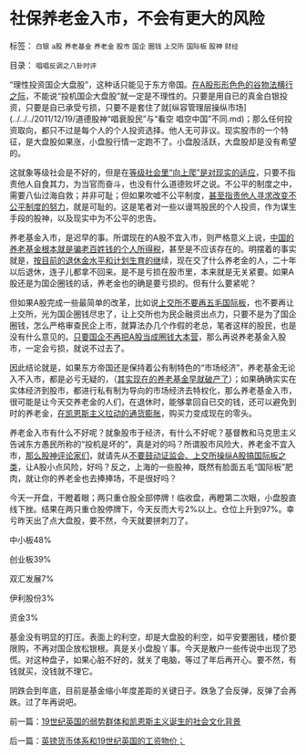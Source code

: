 # 社保养老金入市，不会有更大的风险

标签： `白银` `a股` `养老基金` `养老金` `股市` `国企` `圈钱` `上交所` `国际板` `股神` `财经` 

目录： `唱唱反调之八卦时评`

“理性投资国企大盘股”，这种话只能见于东方帝国。[在A股形形色色的谷物法横行之际](../../../2011/12/19/废除谷物法不是干预市场，谩骂市场将制造新的熊市.md)，不能说“投机国企大盘股”就一定是不理性的。只要是用自已的真金白银投资，只要是自已承受亏损，只要不是套住了就[纵容管理层操纵市场](../../../2011/12/19/道德股神“唱衰股民”与“看空 唱空中国”不同.md)；那么任何投资取向，都只不过是每个人的个人投资选择。他人无可非议。现实股市的一个特征，是大盘股如果涨，小盘股行情一定跑不了。小盘股活跃，大盘股却是没有希望的。

这就象等级社会是不好的，但是在[等级社会里“向上爬”是对现实的适应](../../../2009/1/30/教育&quot;产业化&quot;，考公务员，大学生失业.md)，只要不指责他人自食其力，为当官而奋斗，也没有什么道德败坏之说。不公平的制度之中，需要八仙过海自救；并非可耻；但如果吹嘘不公平制度，[甚至指责他人寻求改变不公平制度的努力](../../../2008/10/16/极力维护不公平制度的是受害者自已.md)，就是可耻的。这是笔者对一些以谩骂股民的个人投资，作为谋生手段的股神，以及现实中为不公平的忠告。

养老基金入市，是迟早的事。所谓现在的A股不宜入市，则严格意义上说，[中国的养老基金根本就是骗老百姓钱的个人所得税](../../../2011/9/21/工薪所得税负可能世界第一！计划生育让养老体系崩溃！.md)，甚至是不应该存在的。明摆着的事实就是，[按目前的退休金水平和计划生育的继](../../../2011/9/21/隔代奴役！通向中世纪地狱的大门向欧美打开.md)续，现在交了什么养老金的人，二十年以后退休，连子儿都拿不回来。是不是亏损在股市里，本来就是无关紧要。如果A股还是为国企圈钱的话，养老金也的确是要亏损的。但有什么要紧呢？

但如果A股完成一些最简单的改革，比如说[上交所不要再五毛国际板](../../../2011/12/16/废除股市“谷物法”，A股将有一波大牛市.md)，也不要再让上交所，光为国企圈钱尽忠了，让上交所也为民企融资出点力，只要不是为了国企圈钱，怎么严格审查民企上市，就算法办几个作假的老总，笔者这样的股民，也是没有什么意见的。[只要国企不再把A股当成圈钱大本营](../../../2011/10/25/管理层不救市是市场经济的进步.md)，那么再说养老基金入股市，一定会亏损，就说不过去了。

因此结论就是，如果东方帝国还是保持着公有制特色的“市场经济”，养老基金无论入不入市，都是必亏无疑的，（[其实现在的养老基金早就破产了](../../../2009/7/30/中美养老金保障在财政上的破产.md)）；如果确确实实在实体经济到股市，都进行私有制为导向的市场经济去特权化，那么养老基金入市，很可能是让今天交养老金的人们，在退休时，能够拿回自已交的钱，还可以避免到时的养老金，[在凯恩斯主义拉动的通货膨胀](../../../2011/10/14/人民币低估的经济学本质，看仇美的都是什么人？.md)，购买力变成现在的零头。

养老金入市有什么不好呢？就象股市于经济，有什么不好呢？基督教和马克思主义告诫东方愚民所称的“投机是坏的”，真是对的吗？所谓股市风险大，养老金不宜入市，[那么股神评论家们](../../../2011/12/19/道德股神“唱衰股民”为虎作伥掩盖了政策釜底抽薪.md)，就请先从[不要鼓动证监会、上交所操纵A股搞国际板之类](../../../2010/3/28/股市是市场经济的工具，不是计划经济的手段.md)，让A股小点风险，好吗？反之，上海的一些股神，既然有脸面五毛“国际板”肥肉，就让你的养老金也去捧捧场，不是很好吗？

今天一开盘，干瞪着眼；两只重仓股全部停牌！临收盘，再瞪第二次眼，小盘股直线下挫。结果在两只重仓股停牌下，今天反而大亏2%以上。仓位上升到97%。幸亏昨天出了点大盘股，要不然，今天就要拼刺刀了。

中小板48%

创业板39%

双汇发展7%

伊利股份3%

资金3%

基金没有明显的打压。表面上的利空，却是大盘股的利空，如平安要圈钱，楼价要限购，不再对国企放松银根。真是关小盘股丫事。今天是散户一些传说中出现了恐慌。对这种盘子，如果心脏不好的，就关了电脑，等过了年后再开心。要不然，有钱就买，没钱就不理它。

阴跌会到年底，目前是基金缩小年度差距的关键日子。跌急了会反弹，反弹了会再跌。过了年再说吧。



前一篇：[19世纪英国的弱势群体和凯恩斯主义诞生的社会文化背景](../../../2011/12/21/19世纪英国的弱势群体和凯恩斯主义诞生的社会文化背景.md)

后一篇：[英镑货币体系和19世纪英国的工资物价；](../../../2011/12/22/英镑货币体系和19世纪英国的工资物价；.md)